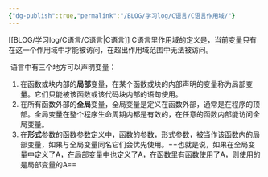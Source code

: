 ```yaml
---
{"dg-publish":true,"permalink":"/BLOG/学习log/C语言/C语言作用域/"}
---
```


[[BLOG/学习log/C语言/C语言\|C语言]]
C语言里作用域的定义是，当前变量只有在这一个作用域中才能被访问，在超出作用域范围中无法被访问。

 语言中有三个地方可以声明变量：

1. 在函数或块内部的**局部**变量，在某个函数或块的内部声明的变量称为局部变量。它们只能被该函数或该代码块内部的语句使用。
2. 在所有函数外部的**全局**变量，全局变量是定义在函数外部，通常是在程序的顶部。全局变量在整个程序生命周期内都是有效的，在任意的函数内部能访问全局变量。
3. 在**形式**参数的函数参数定义中，函数的参数，形式参数，被当作该函数内的局部变量，如果与全局变量同名它们会优先使用。==也就是说，如果在全局变量中定义了A，在局部变量中也定义了A，在函数里有函数使用了A，则使用的是局部变量的A==




